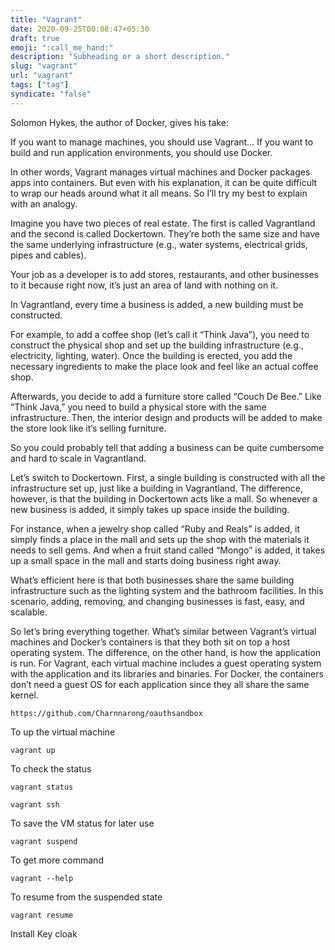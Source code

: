 ```yaml
---
title: "Vagrant"
date: 2020-09-25T00:08:47+05:30
draft: true
emoji: ":call_me_hand:"
description: "Subheading or a short description."
slug: "vagrant"
url: "vagrant"
tags: ["tag"]
syndicate: "false"
---
```


Solomon Hykes, the author of Docker, gives his take:

If you want to manage machines, you should use Vagrant… If you want to build and run application environments, you should use Docker.

In other words, Vagrant manages virtual machines and Docker packages apps into containers. But even with his explanation, it can be quite difficult to wrap our heads around what it all means. So I’ll try my best to explain with an analogy.

Imagine you have two pieces of real estate. The first is called Vagrantland and the second is called Dockertown. They’re both the same size and have the same underlying infrastructure (e.g., water systems, electrical grids, pipes and cables).

Your job as a developer is to add stores, restaurants, and other businesses to it because right now, it’s just an area of land with nothing on it.

In Vagrantland, every time a business is added, a new building must be constructed.

For example, to add a coffee shop (let’s call it “Think Java”), you need to construct the physical shop and set up the building infrastructure (e.g., electricity, lighting, water). Once the building is erected, you add the necessary ingredients to make the place look and feel like an actual coffee shop.

Afterwards, you decide to add a furniture store called “Couch De Bee.” Like “Think Java,” you need to build a physical store with the same infrastructure. Then, the interior design and products will be added to make the store look like it’s selling furniture.

So you could probably tell that adding a business can be quite cumbersome and hard to scale in Vagrantland.

Let’s switch to Dockertown. First, a single building is constructed with all the infrastructure set up, just like a building in Vagrantland. The difference, however, is that the building in Dockertown acts like a mall. So whenever a new business is added, it simply takes up space inside the building.

For instance, when a jewelry shop called “Ruby and Reals” is added, it simply finds a place in the mall and sets up the shop with the materials it needs to sell gems. And when a fruit stand called “Mongo” is added, it takes up a small space in the mall and starts doing business right away.

What’s efficient here is that both businesses share the same building infrastructure such as the lighting system and the bathroom facilities. In this scenario, adding, removing, and changing businesses is fast, easy, and scalable.

So let’s bring everything together. What’s similar between Vagrant’s virtual machines and Docker’s containers is that they both sit on top a host operating system. The difference, on the other hand, is how the application is run. For Vagrant, each virtual machine includes a guest operating system with the application and its libraries and binaries. For Docker, the containers don’t need a guest OS for each application since they all share the same kernel.

```
https://github.com/Charnnarong/oauthsandbox
```

To up the virtual machine
```
vagrant up
```

To check the status
```
vagrant status
```

```
vagrant ssh
```

To save the VM status for later use
```
vagrant suspend
```

To get more command
```
vagrant --help
```

To resume from the suspended state
```
vagrant resume
```

Install Key cloak
